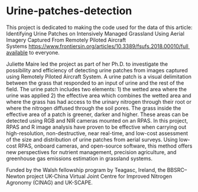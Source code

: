 # Urine-patches-detection
This project is dedicated to making the code used for the data of this article: Identifying Urine Patches on Intensively Managed Grassland Using Aerial Imagery Captured From Remotely Piloted Aircraft Systems https://www.frontiersin.org/articles/10.3389/fsufs.2018.00010/full available to everyone.

Juliette Maire led the project as part of her Ph.D. to investigate the possibility and efficiency of detecting urine patches from images captured using Remotely Piloted Aircraft System. A urine patch is a visual delimitation between the grass that responded to an input of urine and the rest of the field. The urine patch includes two elements: 1) the wetted area where the urine was applied 2) the effective area which combines the wetted area and where the grass has had access to the urinary nitrogen through their root or where the nitrogen diffused through the soil pores. The grass inside the effective area of a patch is greener, darker and higher. These areas can be detected using RGB and NIR cameras mounted on an RPAS. In this project, RPAS and R image analysis have proven to be effective when carrying out high-resolution, non-destructive, near real-time, and low-cost assessment of the size and distribution of urine patches from aerial surveys. Using low-cost RPAS, onboard cameras, and open-source software, this method offers new perspectives for nutrient management, precision agriculture, and greenhouse gas emissions estimation in grassland systems.

Funded by the Walsh fellowship program by Teagasc, Ireland, the BBSRC–Newton project UK-China Virtual Joint Centre for Improved Nitrogen Agronomy (CINAG) and UK-SCAPE.
